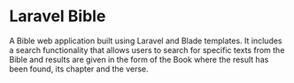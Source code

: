 # Laravel Bible

<p>
  A Bible web application built using Laravel and Blade templates. It includes a search functionality that allows users to search for specific texts from the Bible and results are given in the form of the Book where the result has been found, its chapter and the verse.
</p>

